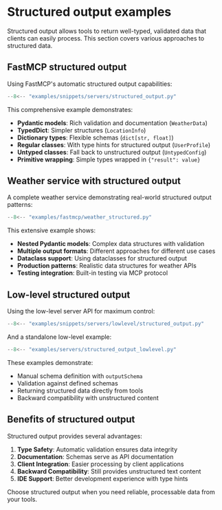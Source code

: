 # Structured output examples

Structured output allows tools to return well-typed, validated data that clients can easily process. This section covers various approaches to structured data.

## FastMCP structured output

Using FastMCP's automatic structured output capabilities:

```python
--8<-- "examples/snippets/servers/structured_output.py"
```

This comprehensive example demonstrates:

- **Pydantic models**: Rich validation and documentation (`WeatherData`)
- **TypedDict**: Simpler structures (`LocationInfo`) 
- **Dictionary types**: Flexible schemas (`dict[str, float]`)
- **Regular classes**: With type hints for structured output (`UserProfile`)
- **Untyped classes**: Fall back to unstructured output (`UntypedConfig`)
- **Primitive wrapping**: Simple types wrapped in `{"result": value}`

## Weather service with structured output

A complete weather service demonstrating real-world structured output patterns:

```python
--8<-- "examples/fastmcp/weather_structured.py"
```

This extensive example shows:

- **Nested Pydantic models**: Complex data structures with validation
- **Multiple output formats**: Different approaches for different use cases
- **Dataclass support**: Using dataclasses for structured output
- **Production patterns**: Realistic data structures for weather APIs
- **Testing integration**: Built-in testing via MCP protocol

## Low-level structured output

Using the low-level server API for maximum control:

```python
--8<-- "examples/snippets/servers/lowlevel/structured_output.py"
```

And a standalone low-level example:

```python
--8<-- "examples/servers/structured_output_lowlevel.py"
```

These examples demonstrate:

- Manual schema definition with `outputSchema`
- Validation against defined schemas
- Returning structured data directly from tools
- Backward compatibility with unstructured content

## Benefits of structured output

Structured output provides several advantages:

1. **Type Safety**: Automatic validation ensures data integrity
2. **Documentation**: Schemas serve as API documentation  
3. **Client Integration**: Easier processing by client applications
4. **Backward Compatibility**: Still provides unstructured text content
5. **IDE Support**: Better development experience with type hints

Choose structured output when you need reliable, processable data from your tools.